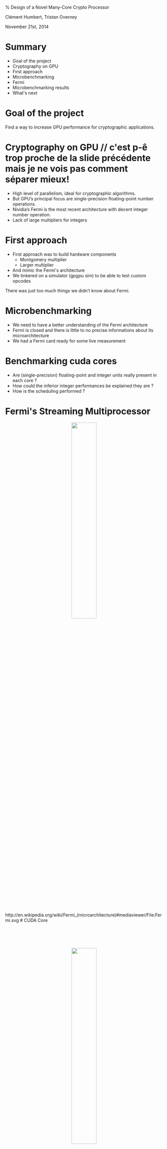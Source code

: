 % Design of a Novel Many-Core Crypto Processor

Clément Humbert, Tristan Overney

November 21st, 2014

# Summary

* Goal of the project
* Cryptography on GPU
* First approach
* Microbenchmarking
* Fermi
* Microbenchmarking results
* What's next 


# Goal of the project

Find a way to increase GPU performance for cryptographic applications.

# Cryptography on GPU // c'est p-ê trop proche de la slide précédente mais je ne vois pas comment séparer mieux!

* High level of parallelism, ideal for cryptographic algorithms.
* But GPU’s principal focus are single-precision floating-point number operations.
* Nividia’s Fermi is the most recent architecture with decent integer number operation.
* Lack of large multipliers for integers

# First approach

* First approach was to build hardware components
  * Montgomery multiplier
  * Larger multiplier
* And mimic the Fermi's architecture
* We tinkered on a simulator (gpgpu sim) to be able to test custom opcodes

There was just too much things we didn’t know about Fermi.

# Microbenchmarking

* We need to have a better understanding of the Fermi architecture
* Fermi is closed and there is little to no precise informations about its microarchitecture
* We had a Fermi card ready for some live measurement

# Benchmarking cuda cores

* Are (single-precision) floating-point and integer units really present in each core ?
* How could the inferior integer performances be explained they are ?
* How is the scheduling performed ? 

# Fermi's Streaming Multiprocessor

<div style="text-align: center; margin-top: 10px">
<img src="../pictures/Fermi.png" width="40%" height="40%">
</div>
http://en.wikipedia.org/wiki/Fermi_(microarchitecture)#mediaviewer/File:Fermi.svg
# CUDA Core

<div style="text-align: center; margin-top: 80px">
<img src="../pictures/CUDACore.png" width="40%" height="40%">
</div>


# Benchmark programs

```rust
for(int i = 0; i < n; i++) {
    asm volatile("mul.lo.u32 %0, %0, %1;" : "+r"(op_a) : "r"(op_b));
    asm volatile("mul.lo.u32 %0, %0, %1;" : "+r"(op_a) : "r"(op_b));
    /* ... */ 
    asm volatile("mul.lo.u32 %0, %0, %1;" : "+r"(op_a) : "r"(op_b));
}
```

# Integer vs. Floating-points

* Running a million of operations
* Once for integer multiplication
* Once for floating point multiplication
* Expecting slightly lower performances for integer

# Integer vs. Single-precision floating-points (2)
<div style="text-align: center; margin-top: 60px">
<img src="../graphics/float_vs_int_running_times.png">
</div>

# Scheduling, first hypothesis

* 16 stages pipeline
* Only half of the cores have integer ALUs
* No dependency check, confirmed by Nvidia's whitepaper on Fermi
* Real timing should be around 16 millions cycles, probably some base cost is measured

# For loop cost
<div style="text-align: center; margin-top: 60px">
<img src="../graphics/for-sizes-superpositions.png" width="70%" height="70%" >
</div>

# Scheduling, first hypothesis (2)
<div style="text-align: center; margin-top: 60px">
<img src="../pictures/table_513t_float_100dep.png" width="70%" height="70%" >
</div>

# Semi-dependencies benchmark program

```rust
for(int i = 0; i < n; i++) {
    asm volatile("mul.lo.u32 %0, %0, %1;" : "+r"(op_a) : "r"(op_b));
    asm volatile("mul.lo.u32 %0, %0, %1;" : "+r"(op_c) : "r"(op_d));
    asm volatile("mul.lo.u32 %0, %0, %1;" : "+r"(op_a) : "r"(op_b));
    asm volatile("mul.lo.u32 %0, %0, %1;" : "+r"(op_c) : "r"(op_d));
    /* ... */ 
    asm volatile("mul.lo.u32 %0, %0, %1;" : "+r"(op_a) : "r"(op_b));
    asm volatile("mul.lo.u32 %0, %0, %1;" : "+r"(op_c) : "r"(op_d));
}
```

# Dependence vs. Semi-dependence
<div style="text-align: center; margin-top: 60px">
<img src="../graphics/float_dep_float_indep.png">
</div>

# Second scheduling hypothesis
<div style="text-align: center; margin-top: 60px">
<img src="../graphics/table_064t_float_5050_dep.png">
</div>

# What's next

* Determine what can be removed from a Fermi card for our purpose
* Hardware implementation of specific algorithms in less than 16 cycles
* Simulation of changes using a modified version of gpgpu-sim

